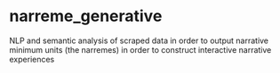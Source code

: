 # narreme_generative
NLP and semantic analysis of scraped data in order to output narrative minimum units (the narremes) in order to construct interactive narrative experiences
